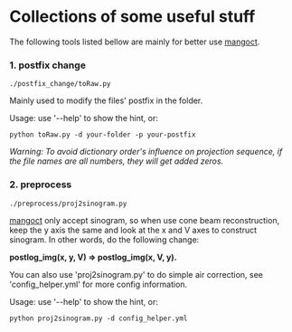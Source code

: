 # Collections of some useful stuff
The following tools listed bellow are mainly for better use [mangoct](https://github.com/ustcfdm/mangoct).
### 1. postfix change
```angular2html
./postfix_change/toRaw.py
```
Mainly used to modify the files' postfix in the folder.

Usage: use '--help' to show the hint, or:
```angular2html
python toRaw.py -d your-folder -p your-postfix
```
_Warning: To avoid dictionary order's influence on projection sequence, if the file names are all numbers, they will get added zeros._

### 2. preprocess
```angular2html
./preprocess/proj2sinogram.py
```
[mangoct](https://github.com/ustcfdm/mangoct) only accept sinogram, so when use cone beam reconstruction, keep the y axis the same and look at the x and V axes to construct sinogram. In other words, do the following change:

**postlog_img(x, y, V) => postlog_img(x, V, y).**

You can also use 'proj2sinogram.py' to do simple air correction, see 'config_helper.yml' for more config information.

Usage: use '--help' to show the hint, or:
```angular2html
python proj2sinogram.py -d config_helper.yml
```